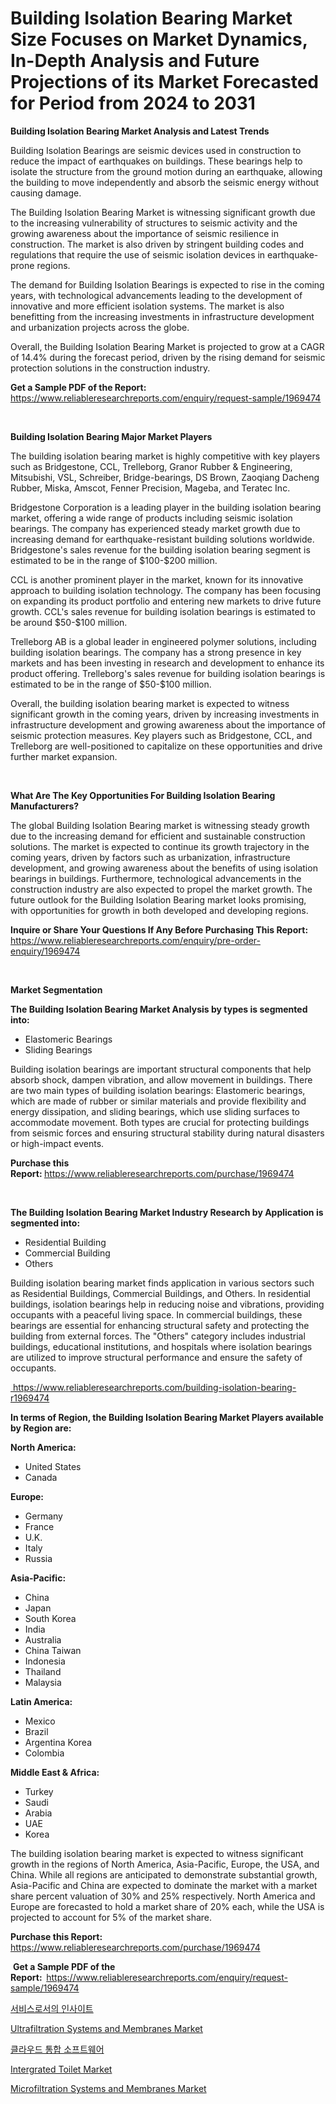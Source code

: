 <p><h1>Building Isolation Bearing Market Size Focuses on Market Dynamics, In-Depth Analysis and Future Projections of its Market Forecasted for Period from 2024 to 2031</h1></p><p><strong>Building Isolation Bearing Market Analysis and Latest Trends</strong></p>
<p><p>Building Isolation Bearings are seismic devices used in construction to reduce the impact of earthquakes on buildings. These bearings help to isolate the structure from the ground motion during an earthquake, allowing the building to move independently and absorb the seismic energy without causing damage.</p><p>The Building Isolation Bearing Market is witnessing significant growth due to the increasing vulnerability of structures to seismic activity and the growing awareness about the importance of seismic resilience in construction. The market is also driven by stringent building codes and regulations that require the use of seismic isolation devices in earthquake-prone regions.</p><p>The demand for Building Isolation Bearings is expected to rise in the coming years, with technological advancements leading to the development of innovative and more efficient isolation systems. The market is also benefitting from the increasing investments in infrastructure development and urbanization projects across the globe.</p><p>Overall, the Building Isolation Bearing Market is projected to grow at a CAGR of 14.4% during the forecast period, driven by the rising demand for seismic protection solutions in the construction industry.</p></p>
<p><strong>Get a Sample PDF of the Report:&nbsp;</strong> <a href="https://www.reliableresearchreports.com/enquiry/request-sample/1969474">https://www.reliableresearchreports.com/enquiry/request-sample/1969474</a></p>
<p>&nbsp;</p>
<p><strong>Building Isolation Bearing Major Market Players</strong></p>
<p><p>The building isolation bearing market is highly competitive with key players such as Bridgestone, CCL, Trelleborg, Granor Rubber & Engineering, Mitsubishi, VSL, Schreiber, Bridge-bearings, DS Brown, Zaoqiang Dacheng Rubber, Miska, Amscot, Fenner Precision, Mageba, and Teratec Inc.</p><p>Bridgestone Corporation is a leading player in the building isolation bearing market, offering a wide range of products including seismic isolation bearings. The company has experienced steady market growth due to increasing demand for earthquake-resistant building solutions worldwide. Bridgestone's sales revenue for the building isolation bearing segment is estimated to be in the range of $100-$200 million.</p><p>CCL is another prominent player in the market, known for its innovative approach to building isolation technology. The company has been focusing on expanding its product portfolio and entering new markets to drive future growth. CCL's sales revenue for building isolation bearings is estimated to be around $50-$100 million.</p><p>Trelleborg AB is a global leader in engineered polymer solutions, including building isolation bearings. The company has a strong presence in key markets and has been investing in research and development to enhance its product offering. Trelleborg's sales revenue for building isolation bearings is estimated to be in the range of $50-$100 million.</p><p>Overall, the building isolation bearing market is expected to witness significant growth in the coming years, driven by increasing investments in infrastructure development and growing awareness about the importance of seismic protection measures. Key players such as Bridgestone, CCL, and Trelleborg are well-positioned to capitalize on these opportunities and drive further market expansion.</p></p>
<p>&nbsp;</p>
<p><strong>What Are The Key Opportunities For Building Isolation Bearing Manufacturers?</strong></p>
<p><p>The global Building Isolation Bearing market is witnessing steady growth due to the increasing demand for efficient and sustainable construction solutions. The market is expected to continue its growth trajectory in the coming years, driven by factors such as urbanization, infrastructure development, and growing awareness about the benefits of using isolation bearings in buildings. Furthermore, technological advancements in the construction industry are also expected to propel the market growth. The future outlook for the Building Isolation Bearing market looks promising, with opportunities for growth in both developed and developing regions.</p></p>
<p><strong>Inquire or Share Your Questions If Any Before Purchasing This Report:</strong> <a href="https://www.reliableresearchreports.com/enquiry/pre-order-enquiry/1969474">https://www.reliableresearchreports.com/enquiry/pre-order-enquiry/1969474</a></p>
<p>&nbsp;</p>
<p><strong>Market Segmentation</strong></p>
<p><strong>The Building Isolation Bearing Market Analysis by types is segmented into:</strong></p>
<p><ul><li>Elastomeric Bearings</li><li>Sliding Bearings</li></ul></p>
<p><p>Building isolation bearings are important structural components that help absorb shock, dampen vibration, and allow movement in buildings. There are two main types of building isolation bearings: Elastomeric bearings, which are made of rubber or similar materials and provide flexibility and energy dissipation, and sliding bearings, which use sliding surfaces to accommodate movement. Both types are crucial for protecting buildings from seismic forces and ensuring structural stability during natural disasters or high-impact events.</p></p>
<p><strong>Purchase this Report:&nbsp;</strong><a href="https://www.reliableresearchreports.com/purchase/1969474">https://www.reliableresearchreports.com/purchase/1969474</a></p>
<p>&nbsp;</p>
<p><strong>The Building Isolation Bearing Market Industry Research by Application is segmented into:</strong></p>
<p><ul><li>Residential Building</li><li>Commercial Building</li><li>Others</li></ul></p>
<p><p>Building isolation bearing market finds application in various sectors such as Residential Buildings, Commercial Buildings, and Others. In residential buildings, isolation bearings help in reducing noise and vibrations, providing occupants with a peaceful living space. In commercial buildings, these bearings are essential for enhancing structural safety and protecting the building from external forces. The "Others" category includes industrial buildings, educational institutions, and hospitals where isolation bearings are utilized to improve structural performance and ensure the safety of occupants.</p></p>
<p><a href="https://www.reliableresearchreports.com/building-isolation-bearing-r1969474">&nbsp;https://www.reliableresearchreports.com/building-isolation-bearing-r1969474</a></p>
<p><strong>In terms of Region, the Building Isolation Bearing Market Players available by Region are:</strong></p>
<p>
    <p> <strong> North America: </strong>
        <ul>
            <li>United States</li>
            <li>Canada</li>
        </ul>
        </p> 
    <p> <strong> Europe: </strong>
        <ul>
            <li>Germany</li>
            <li>France</li>
            <li>U.K.</li>
            <li>Italy</li>
            <li>Russia</li>
        </ul>
        </p> 
    <p> <strong> Asia-Pacific: </strong>
        <ul>
            <li>China</li>
            <li>Japan</li>
            <li>South Korea</li>
            <li>India</li>
            <li>Australia</li>
            <li>China Taiwan</li>
            <li>Indonesia</li>
            <li>Thailand</li>
            <li>Malaysia</li>
        </ul>
        </p> 
    <p> <strong> Latin America: </strong>
        <ul>
            <li>Mexico</li>
            <li>Brazil</li>
            <li>Argentina Korea</li>
            <li>Colombia</li>
        </ul>
        </p> 
    <p> <strong> Middle East & Africa: </strong>
        <ul>
            <li>Turkey</li>
            <li>Saudi</li>
            <li>Arabia</li>
            <li>UAE</li>
            <li>Korea</li>
        </ul>
    </p>
    </p>
<p><p>The building isolation bearing market is expected to witness significant growth in the regions of North America, Asia-Pacific, Europe, the USA, and China. While all regions are anticipated to demonstrate substantial growth, Asia-Pacific and China are expected to dominate the market with a market share percent valuation of 30% and 25% respectively. North America and Europe are forecasted to hold a market share of 20% each, while the USA is projected to account for 5% of the market share.</p></p>
<p><strong>Purchase this Report: </strong><a href="https://www.reliableresearchreports.com/purchase/1969474">https://www.reliableresearchreports.com/purchase/1969474</a></p>
<p>&nbsp;<strong>Get a Sample PDF of the Report:&nbsp;&nbsp;</strong><a href="https://www.reliableresearchreports.com/enquiry/request-sample/1969474">https://www.reliableresearchreports.com/enquiry/request-sample/1969474</a></p>
<p><strong></strong></p>
<p><p><a href="https://github.com/WilburKihn5676/Market-Research-Report-List-3/blob/main/249931072115.md">서비스로서의 인사이트</a></p><p><a href="https://github.com/jodemen/Market-Research-Report-List-4/blob/main/ultrafiltration-systems-and-membranes-market.md">Ultrafiltration Systems and Membranes Market</a></p><p><a href="https://github.com/wallacBahrtyinger567686/Market-Research-Report-List-3/blob/main/808214272116.md">클라우드 통합 소프트웨어</a></p><p><a href="https://medium.com/@abdulkoss1996/intergrated-toilet-market-a-global-and-regional-analysis-focus-on-region-country-level-6679dd38523d">Intergrated Toilet Market</a></p><p><a href="https://github.com/RyleeBauch2023/Market-Research-Report-List-2/blob/main/microfiltration-systems-and-membranes-market.md">Microfiltration Systems and Membranes Market</a></p></p>